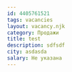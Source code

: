 ```yaml
---
id: 4405761521
tags: vacancies
layout: vacancy.njk
category: Продажи
title: test
description: sdfsdf
city: asdasda
salary: Не указана
---
```

